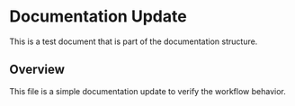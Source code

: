 # Documentation Update

This is a test document that is part of the documentation structure.

## Overview

This file is a simple documentation update to verify the workflow behavior.
